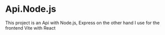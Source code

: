 # Api.Node.js
This project is an Api with Node.js, Express on the other hand I use for the frontend Vite with React

